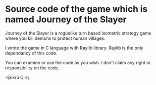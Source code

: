 # Source code of the game which is named Journey of the Slayer
Journey of the Slayer is a roguelike turn based isometric strategy game where you kill demons to protect human villages.

I wrote the game in C language with Raylib library. Raylib is the only dependancy of this code. 

You can examine or use the code as you wish. I don't claim any right or responsibility on the code.

-Şükrü Çiriş
